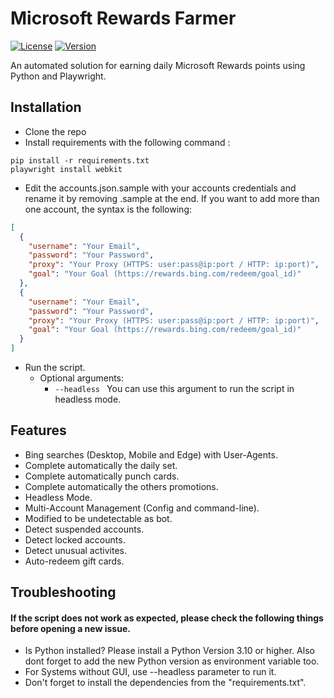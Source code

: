 # Microsoft Rewards Farmer

[![License](https://img.shields.io/badge/license-MIT-green.svg?style=flat)](LICENSE)
[![Version](https://img.shields.io/badge/version-v0.1-blue.svg?style=flat)](#)

An automated solution for earning daily Microsoft Rewards points using Python and Playwright.

## Installation

- Clone the repo
- Install requirements with the following command :
```
pip install -r requirements.txt
playwright install webkit
```
- Edit the accounts.json.sample with your accounts credentials and rename it by removing .sample at the end. If you want to add more than one account, the syntax is the following:
```json
[
  {
    "username": "Your Email",
    "password": "Your Password",
    "proxy": "Your Proxy (HTTPS: user:pass@ip:port / HTTP: ip:port)",
    "goal": "Your Goal (https://rewards.bing.com/redeem/goal_id)"
  },
  {
    "username": "Your Email",
    "password": "Your Password",
    "proxy": "Your Proxy (HTTPS: user:pass@ip:port / HTTP: ip:port)",
    "goal": "Your Goal (https://rewards.bing.com/redeem/goal_id)"
  }
]
```
- Run the script.
  - Optional arguments:
    - `--headless ` You can use this argument to run the script in headless mode.

## Features

- Bing searches (Desktop, Mobile and Edge) with User-Agents.
- Complete automatically the daily set.
- Complete automatically punch cards.
- Complete automatically the others promotions.
- Headless Mode.
- Multi-Account Management (Config and command-line).
- Modified to be undetectable as bot.
- Detect suspended accounts.
- Detect locked accounts.
- Detect unusual activites.
- Auto-redeem gift cards.

## Troubleshooting

#### If the script does not work as expected, please check the following things before opening a new issue.

- Is Python installed? Please install a Python Version 3.10 or higher. Also dont forget to add the new Python version as environment variable too.
- For Systems without GUI, use --headless parameter to run it.
- Don't forget to install the dependencies from the "requirements.txt".

